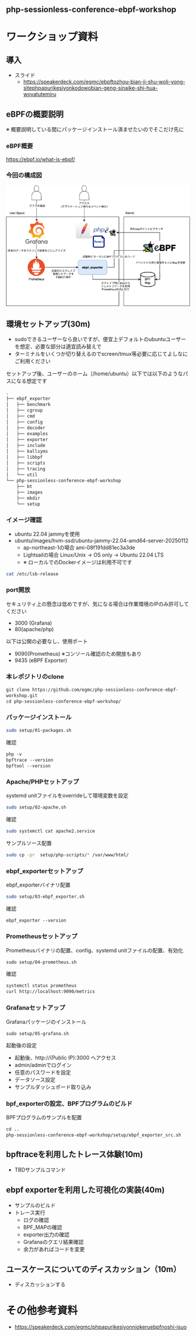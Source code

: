 php-sessionless-conference-ebpf-workshop
---

# ワークショップ資料

## 導入

- スライド
  - https://speakerdeck.com/egmc/ebpftozhou-bian-ji-shu-woli-yong-sitephpapurikesiyonkodowobian-geng-sinaike-shi-hua-woyatutemiru


## eBPFの概要説明

※ 概要説明している間にパッケージインストール済ませたいのでそこだけ先に

### eBPF概要

https://ebpf.io/what-is-ebpf/

### 今回の構成図

![概要図](images/ebpf-exporter.drawio.png)


##  環境セットアップ(30m)

- sudoできるユーザーなら良いですが、便宜上デフォルトのubuntuユーザーを想定、必要な部分は適宜読み替えで
- ターミナルをいくつか切り替えるのでscreen/tmux等必要に応じてよしなにご利用ください

セットアップ後、ユーザーのホーム（/home/ubuntu）以下では以下のようなパスになる想定です

```
.
├── ebpf_exporter
│   ├── benchmark
│   ├── cgroup
│   ├── cmd
│   ├── config
│   ├── decoder
│   ├── examples
│   ├── exporter
│   ├── include
│   ├── kallsyms
│   ├── libbpf
│   ├── scripts
│   ├── tracing
│   └── util
└── php-sessionless-conference-ebpf-workshop
    ├── bt
    ├── images
    ├── mkdir
    └── setup
```

### イメージ確認
 - ubuntu 22.04 jammyを使用
 - ubuntu/images/hvm-ssd/ubuntu-jammy-22.04-amd64-server-20250112
    - ap-northeast-1の場合 ami-08f191dd81ec3a3de
    - Lightsailの場合 Linux/Unix -> OS only -> Ubuntu 22.04 LTS
    - ※ ローカルでのDockerイメージは利用不可です

```bash
cat /etc/lsb-release
```


### port開放

セキュリティ上の懸念は低めですが、気になる場合は作業環境のIPのみ許可してください

- 3000 (Grafana)
- 80(apache/php)

以下は公開の必要なし、使用ポート

- 9090(Prometheus) ※コンソール確認のため開放もあり
- 9435 (eBPF Exporter)


### 本レポジトリのclone

```
git clone https://github.com/egmc/php-sessionless-conference-ebpf-workshop.git
cd php-sessionless-conference-ebpf-workshop/
```


### パッケージインストール

```bash
sudo setup/01-packages.sh
```

確認

```
php -v
bpftrace --version
bpftool --version
```

### Apache/PHPセットアップ

systemd unitファイルをoverrideして環境変数を設定

```bash
sudo setup/02-apache.sh
```

確認

```bash
sudo systemctl cat apache2.service
```

サンプルソース配置

```bash
sudo cp -pr  setup/php-scripts/* /var/www/html/
```

### ebpf_exporterセットアップ

ebpf_exporterバイナリ配置

```bash
sudo setup/03-ebpf_exporter.sh
```

確認

```
ebpf_exporter --version
```


### Prometheusセットアップ

Prometheusバイナリの配置、config、systemd unitファイルの配置、有効化

```
sudo setup/04-prometheus.sh
```

確認

```bash
systemctl status prometheus
curl http://localhost:9090/metrics
```

### Grafanaセットアップ

Grafanaパッケージのインストール

```
sudo setup/05-grafana.sh
```

起動後の設定

- 起動後、http://{Public IP}:3000 へアクセス
- admin/adminでログイン
- 任意のパスワードを設定
- データソース設定
- サンプルダッシュボード取り込み

### bpf_exporterの設定、BPFプログラムのビルド

BPFプログラムのサンプルを配置

```
cd ..
php-sessionless-conference-ebpf-workshop/setup/ebpf_exporter_src.sh
```


## bpftraceを利用したトレース体験(10m)

  - TBDサンプルコマンド

## ebpf exporterを利用した可視化の実装(40m)

 - サンプルのビルド
 - トレース実行
   - ログの確認
   - BPF_MAPの確認
   - exporter出力の確認
   - Grafanaのクエリ結果確認
   - 余力があればコードを変更

## ユースケースについてのディスカッション（10m）

 - ディスカッションする


# その他参考資料

- https://speakerdeck.com/egmc/phpapurikesiyonniokeruebpfnoshi-isuo
